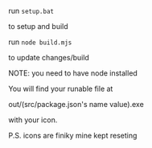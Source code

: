 run `setup.bat`

to setup and build

run `node build.mjs`

to update changes/build

NOTE: you need to have node installed


You will find your runable file at

out/(src/package.json's name value).exe

with your icon.


P.S. icons are finiky mine kept reseting
